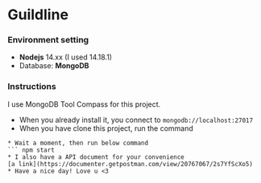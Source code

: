 # Guildline
### Environment setting
* **Nodejs** 14.xx (I used 14.18.1)
* Database: **MongoDB** 
### Instructions
I use MongoDB Tool Compass for this project. 
* When you already install it, you connect to `mongodb://localhost:27017`
* When you have clone this project, run the command
``` npm install
* Wait a moment, then run below command
``` npm start
* I also have a API document for your convenience
[a link](https://documenter.getpostman.com/view/20767067/2s7YfScXo5)
* Have a nice day! Love u <3
